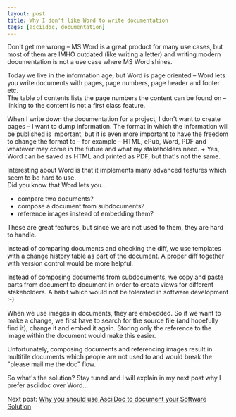 ```yaml
---
layout: post
title: Why I don't like Word to write documentation
tags: [asciidoc, documentation]
---
```


Don't get me wrong &ndash; MS Word is a great product for many use cases, but most of them are IMHO outdated (like writing a letter) and writing modern documentation is not a use case where MS Word shines.

Today we live in the information age, but Word is page oriented &ndash; Word lets you write documents with pages, page numbers, page header and footer etc. <br />
The table of contents lists the page numbers the content can be found on &ndash; linking to the content is not a first class feature.

When I write down the documentation for a project, I don't want to create pages &ndash; I want to dump information. The format in which the information will be published is important, but it is even more important to have the freedom to change the format to &ndash; for example &ndash; HTML, ePub, Word, PDF and whatever may come in the future and what my stakeholders need. +
Yes, Word can be saved as HTML and printed as PDF, but that's not the same.

Interesting about Word is that it implements many advanced features which seem to be hard to use. <br />
Did you know that Word lets you…

- compare two documents?
- compose a document from subdocuments?
- reference images instead of embedding them?

These are great features, but since we are not used to them, they are hard to handle.

Instead of comparing documents and checking the diff, we use templates with a change history table as part of the document. A proper diff together with version control would be more helpful.

Instead of composing documents from subdocuments, we copy and paste parts from document to document in order to create views for different stakeholders. A habit which would not be tolerated in software development :-)

When we use images in documents, they are embedded. So if we want to make a change, we first have to search for the source file (and hopefully find it), change it and embed it again. Storing only the reference to the image within the document would make this easier.

Unfortunately, composing documents and referencing images result in multifile documents which people are not used to and would break the "please mail me the doc" flow.

So what's the solution? Stay tuned and I will explain in my next post why I prefer asciidoc over Word...

Next post: [Why you should use AsciiDoc to document your Software Solution](https://rdmueller.github.io/why_asciidoc/)
